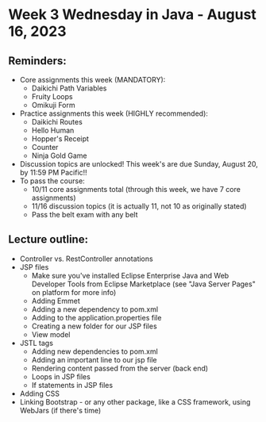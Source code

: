 # Week 3 Wednesday in Java - August 16, 2023

## Reminders:
- Core assignments this week (MANDATORY):
    - Daikichi Path Variables
    - Fruity Loops
    - Omikuji Form
- Practice assignments this week (HIGHLY recommended):
    - Daikichi Routes
    - Hello Human
    - Hopper's Receipt
    - Counter
    - Ninja Gold Game
- Discussion topics are unlocked!  This week's are due Sunday, August 20, by 11:59 PM Pacific!!
- To pass the course:
    - 10/11 core assignments total (through this week, we have 7 core assignments)
    - 11/16 discussion topics (it is actually 11, not 10 as originally stated)
    - Pass the belt exam with any belt

## Lecture outline:
- Controller vs. RestController annotations
- JSP files
    - Make sure you've installed Eclipse Enterprise Java and Web Developer Tools from Eclipse Marketplace (see "Java Server Pages" on platform for more info)
    - Adding Emmet
    - Adding a new dependency to pom.xml
    - Adding to the application.properties file
    - Creating a new folder for our JSP files
    - View model
- JSTL tags
    - Adding new dependencies to pom.xml
    - Adding an important line to our jsp file
    - Rendering content passed from the server (back end)
    - Loops in JSP files
    - If statements in JSP files
- Adding CSS
- Linking Bootstrap - or any other package, like a CSS framework, using WebJars (if there's time)